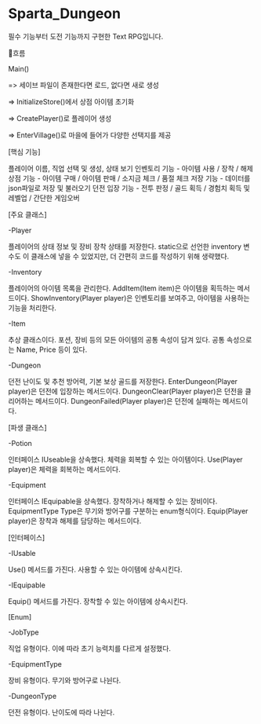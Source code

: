 # Sparta_Dungeon

필수 기능부터 도전 기능까지 구현한 Text RPG입니다.


🌊흐름
 

Main()

=> 세이브 파일이 존재한다면 로드, 없다면 새로 생성

=> InitializeStore()에서 상점 아이템 초기화

=> CreatePlayer()로 플레이어 생성

=> EnterVillage()로 마을에 들어가 다양한 선택지를 제공


 

[핵심 기능]


플레이어 이름, 직업 선택 및 생성, 상태 보기
인벤토리 기능 - 아이템 사용 / 장착 / 해제
상점 기능 - 아이템 구매 / 아이템 판매 / 소지금 체크 / 품절 체크
저장 기능 - 데이터를 json파일로 저장 및 불러오기
던전 입장 기능 - 전투 판정 / 골드 획득 / 경험치 획득 및 레벨업 / 간단한 게임오버

 

[주요 클래스]


-Player

플레이어의 상태 정보 및 장비 장착 상태를 저장한다.
static으로 선언한 inventory 변수도 이 클래스에 넣을 수 있었지만, 더 간편히 코드를 작성하기 위해 생략했다.
 
-Inventory

플레이어의 아이템 목록을 관리한다.
AddItem(Item item)은 아이템을 획득하는 메서드이다.
ShowInventory(Player player)은 인벤토리를 보여주고, 아이템을 사용하는 기능을 처리한다.

-Item

추상 클래스이다. 포션, 장비 등의 모든 아이템의 공통 속성이 담겨 있다.
공통 속성으로는 Name, Price 등이 있다.

-Dungeon

던전 난이도 및 추천 방어력, 기본 보상 골드를 저장한다.
EnterDungeon(Player player)은 던전에 입장하는 메서드이다.
DungeonClear(Player player)은 던전을 클리어하는 메서드이다.
DungeonFailed(Player player)은 던전에 실패하는 메서드이다.
 


[파생 클래스]


-Potion

인터페이스 IUseable을 상속했다.
체력을 회복할 수 있는 아이템이다.
Use(Player player)은 체력을 회복하는 메서드이다.
 
-Equipment

인터페이스 IEquipable을 상속했다.
장착하거나 해제할 수 있는 장비이다.
EquipmentType Type은 무기와 방어구를 구분하는 enum형식이다.
Equip(Player player)은 장착과 해제를 담당하는 메서드이다.
 


[인터페이스]


-IUsable

Use() 메서드를 가진다.
사용할 수 있는 아이템에 상속시킨다.
 
-IEquipable

Equip() 메서드를 가진다.
장착할 수 있는 아이템에 상속시킨다.



[Enum]


-JobType

직업 유형이다. 이에 따라 초기 능력치를 다르게 설정했다.

-EquipmentType

장비 유형이다. 무기와 방어구로 나뉜다.

-DungeonType

던전 유형이다. 난이도에 따라 나뉜다.
